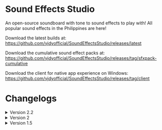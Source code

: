 # Sound Effects Studio
An open-source soundboard with tone to sound effects to play with! All popular sound effects in the Philippines are here!

Download the latest builds at: https://github.com/vjdyofficial/SoundEffectsStudio/releases/latest

Download the cumulative sound effect packs at: https://github.com/vjdyofficial/SoundEffectsStudio/releases/tag/sfxpack-cumulative

Download the client for native app experience on Windows: https://github.com/vjdyofficial/SoundEffectsStudio/releases/tag/client

# Changelogs
<details name="accordion">
<summary>Version 2.2</summary>
- Added new visualizer and peak monitor <br>
- Some dialogs now have close animation <br>
- Added System Volume for controlling it easier (powered by loudness) <br>
- Added a new Settings (can now customize the app's settings) <br>
- Fixed `Alt + F4` not working <br>
- The About Screen
</details>

<details name="accordion">
<summary>Version 2</summary>
- Added the Windows native 3 buttons <br>
- Disabled title bar for custom styling <br>
- Fixed issues to container in the app list <br>
- Added the new Splash Screen <br>
- SFX folder will remove for save space (downloading SFX Pack is now required) <br>
- New UI Changes
</details>

<details name="accordion">
<summary>Version 1.5</summary>
- Initial Release!
</details>
